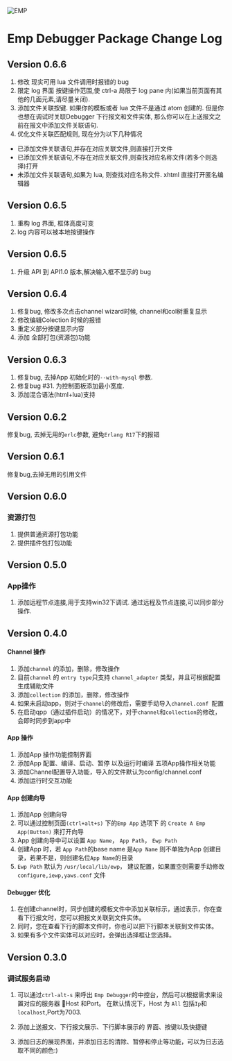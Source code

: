 ![EMP](https://raw.githubusercontent.com/wiki/RYTong/emp-debugger/images/emp.png)
# Emp Debugger Package Change Log

## Version 0.6.6
1. 修改 现实可用 lua 文件调用时报错的 bug
2. 限定 log 界面 按键操作范围,使 ctrl-a 局限于 log pane 内(如果当前页面有其他的几面元素,请尽量关闭).
3. 添加文件关联按键. 如果你的模板或者 lua 文件不是通过 atom 创建的.
    但是你也想在调试时关联Debugger 下行报文和文件实体, 那么你可以在上送报文之前在报文中添加文件关联语句.
4. 优化文件关联匹配规则, 现在分为以下几种情况
  * 已添加文件关联语句,并存在对应关联文件,则直接打开文件
  * 已添加文件关联语句,不存在对应关联文件,则查找对应名称文件(若多个则选择)打开
  * 未添加文件关联语句,如果为 lua, 则查找对应名称文件. xhtml 直接打开匿名编辑器


## Version 0.6.5
1. 重构 log 界面, 框体高度可变
2. log 内容可以被本地按键操作

## Version 0.6.5
1. 升级 API 到 API1.0 版本,解决输入框不显示的 bug

## Version 0.6.4
1. 修复bug, 修改多次点击channel wizard时候, channel和col树重复显示
2. 修改编辑Colection 时候的报错
3. 重定义部分按键显示内容
4. 添加 全部打包(资源包)功能

## Version 0.6.3
1. 修复bug, 去掉App 初始化时的`--with-mysql` 参数.
2. 修复bug #31. 为控制面板添加最小宽度.
3. 添加混合语法(html+lua)支持

## Version 0.6.2
修复bug, 去掉无用的`erlc`参数, 避免`Erlang R17`下的报错

## Version 0.6.1
修复bug,去掉无用的引用文件

## Version 0.6.0
### 资源打包
1. 提供普通资源打包功能
2. 提供插件包打包功能

## Version 0.5.0
### App操作
1. 添加远程节点连接,用于支持win32下调试. 通过远程及节点连接,可以同步部分操作.

## Version 0.4.0
#### Channel 操作
1. 添加`channel` 的添加，删除，修改操作
2. 目前`channel` 的 `entry type`只支持 `channel_adapter` 类型，并且可根据配置生成辅助文件
3. 添加`collection` 的添加，删除，修改操作
4. 如果未启动app，则对于`channel`的修改后，需要手动导入`channel.conf `配置
5. 在启动qpp（通过插件启动）的情况下，对于`channel`和`collection`的修改，会即时同步到app中

#### App 操作
1. 添加App 操作功能控制界面
2. 添加App 配置、编译、启动、暂停 以及运行时编译 五项App操作相关功能
3. 添加Channel配置导入功能，导入的文件默认为config/channel.conf
4. 添加运行时交互功能

#### App 创建向导
1. 添加App 创建向导
2. 可以通过控制页面`(ctrl+alt+s)` 下的`Emp App` 选项下 的 `Create A Emp App(Button)` 來打开向导
3. App 创建向导中可以设置 `App Name`， `App Path`， `Ewp Path`
4. 创建App 时，若 `App Path`的base name 是`App Name` 则不单独为App 创建目录，若果不是，则创建名位`App Name`的目录
5. `Ewp Path` 默认为 `/usr/local/lib/ewp`， 建议配置，如果置空则需要手动修改`configure,iewp,yaws.conf` 文件

#### Debugger 优化
1. 在创建channel时，同步创建的模板文件中添加关联标示，通过表示，你在查看下行报文时，您可以把报文关联到文件实体。
2. 同时，您在查看下行的脚本文件时，你也可以把下行脚本关联到文件实体。
3. 如果有多个文件实体可以对应时，会弹出选择框让您选择。

## Version 0.3.0
### 调试服务启动
1. 可以通过`ctrl-alt-s` 来呼出 `Emp Debugger`的中控台，然后可以根据需求来设置对应的服务器
Host 和Port。
在默认情况下，Host 为 `All` 包括`Ip`和`localhost`,Port为7003.

2. 添加上送报文、下行报文展示、下行脚本展示的 界面、按键以及快捷键
3. 添加日志的展现界面，并添加日志的清除、暂停和停止等功能，可以为日志选取不同的颜色:)
